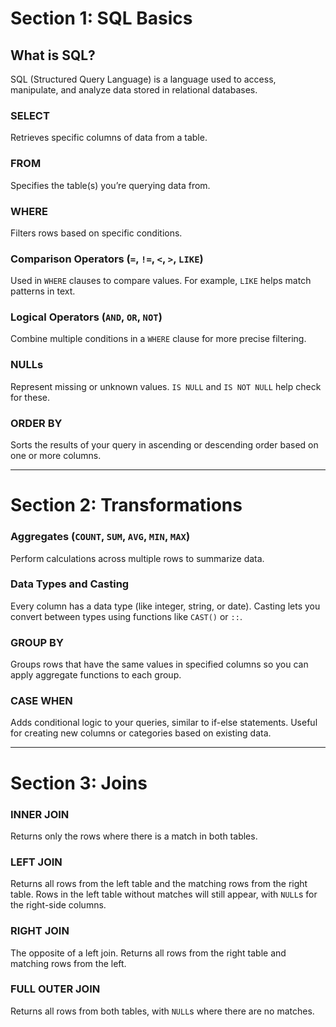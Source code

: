 # Section 1: SQL Basics

## What is SQL?
SQL (Structured Query Language) is a language used to access, manipulate, and analyze data stored in relational databases.

### SELECT
Retrieves specific columns of data from a table.

### FROM
Specifies the table(s) you’re querying data from.

### WHERE
Filters rows based on specific conditions.

### Comparison Operators (`=`, `!=`, `<`, `>`, `LIKE`)
Used in `WHERE` clauses to compare values. For example, `LIKE` helps match patterns in text.

### Logical Operators (`AND`, `OR`, `NOT`)
Combine multiple conditions in a `WHERE` clause for more precise filtering.

### NULLs
Represent missing or unknown values. `IS NULL` and `IS NOT NULL` help check for these.

### ORDER BY
Sorts the results of your query in ascending or descending order based on one or more columns.

---

# Section 2: Transformations

### Aggregates (`COUNT`, `SUM`, `AVG`, `MIN`, `MAX`)
Perform calculations across multiple rows to summarize data.

### Data Types and Casting
Every column has a data type (like integer, string, or date). Casting lets you convert between types using functions like `CAST()` or `::`.

### GROUP BY
Groups rows that have the same values in specified columns so you can apply aggregate functions to each group.

### CASE WHEN
Adds conditional logic to your queries, similar to if-else statements. Useful for creating new columns or categories based on existing data.

---

# Section 3: Joins

### INNER JOIN
Returns only the rows where there is a match in both tables.

### LEFT JOIN
Returns all rows from the left table and the matching rows from the right table. Rows in the left table without matches will still appear, with `NULL`s for the right-side columns.

### RIGHT JOIN
The opposite of a left join. Returns all rows from the right table and matching rows from the left.

### FULL OUTER JOIN
Returns all rows from both tables, with `NULL`s where there are no matches.